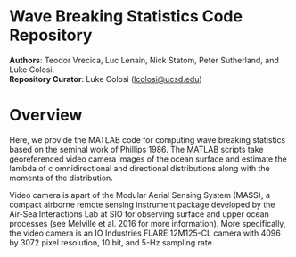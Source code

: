 # Wave Breaking Statistics Code Repository
**Authors**: Teodor Vrecica, Luc Lenain, Nick Statom, Peter Sutherland, and Luke Colosi. \
**Repository Curator**: Luke Colosi (lcolosi@ucsd.edu) 

# Overview

Here, we provide the MATLAB code for computing wave breaking statistics based on the seminal work of Phillips 1986.
The MATLAB scripts take georeferenced video camera images of the ocean surface and estimate the lambda of c omnidirectional and directional distributions along with the moments of the distribution.

Video camera is apart of the Modular Aerial Sensing System (MASS), a compact airborne remote sensing instrument package developed by the Air-Sea Interactions Lab at SIO for observing surface and upper ocean processes (see Melville et al. 2016 for more information).
More specifically, the video camera is an IO Industries FLARE 12M125-CL camera with 4096 by 3072 pixel resolution, 10 bit, and  5-Hz sampling rate.     
 



